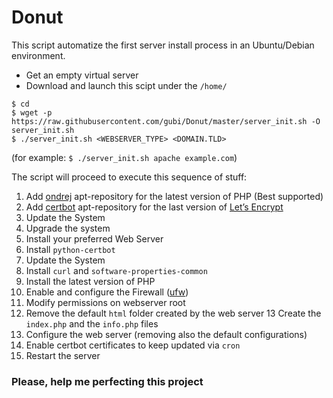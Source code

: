 # Donut
This script automatize the first server install process in an Ubuntu/Debian environment.<br />
* Get an empty virtual server
* Download and launch this scipt under the `/home/`
``` shell
$ cd 
$ wget -p https://raw.githubusercontent.com/gubi/Donut/master/server_init.sh -O server_init.sh
$ ./server_init.sh <WEBSERVER_TYPE> <DOMAIN.TLD>
```
(for example: `$ ./server_init.sh apache example.com`)

The script will proceed to execute this sequence of stuff:
1. Add [ondrej](https://launchpad.net/~ondrej/+archive/ubuntu/php) apt-repository for the latest version of PHP (Best supported)
2. Add [certbot](https://certbot.eff.org/) apt-repository for the last version of [Let’s Encrypt](https://letsencrypt.org/)
3. Update the System
4. Upgrade the system
5. Install your preferred Web Server
6. Install `python-certbot`
7. Update the System
8. Install `curl` and `software-properties-common`
9. Install the latest version of PHP
10. Enable and configure the Firewall ([ufw](https://wiki.debian.org/Uncomplicated%20Firewall%20%28ufw%29))
11. Modify permissions on webserver root
12. Remove the default `html` folder created by the web server
13 Create the `index.php` and the `info.php` files
14. Configure the web server (removing also the default configurations)
15. Enable certbot certificates to keep updated via `cron`
16. Restart the server

### Please, help me perfecting this project
